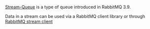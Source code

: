[Stream-Queue](/docs/streams) is a type of queue introduced in RabbitMQ 3.9.

Data in a stream can be used via a RabbitMQ client library or through [RabbitMQ stream client](/docs/stream)
 
